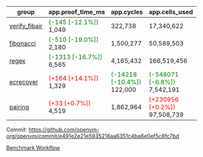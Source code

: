 | group | app.proof_time_ms | app.cycles | app.cells_used | leaf.proof_time_ms | leaf.cycles | leaf.cells_used |
| -- | -- | -- | -- | -- | -- | -- |
| [verify_fibair](https://github.com/openvm-org/openvm/blob/benchmark-results/benchmarks-pr/1751/verify_fibair-e491e2e21e5935216aa6351c4ba6e0ef5c8fc7bd.md) |<span style='color: green'>(-145 [-12.1%])</span> 1,049 |  322,738 |  17,340,622 |- | - | - |
| [fibonacci](https://github.com/openvm-org/openvm/blob/benchmark-results/benchmarks-pr/1751/fibonacci-e491e2e21e5935216aa6351c4ba6e0ef5c8fc7bd.md) |<span style='color: green'>(-510 [-19.0%])</span> 2,180 |  1,500,277 |  50,589,503 |- | - | - |
| [regex](https://github.com/openvm-org/openvm/blob/benchmark-results/benchmarks-pr/1751/regex-e491e2e21e5935216aa6351c4ba6e0ef5c8fc7bd.md) |<span style='color: green'>(-1313 [-16.7%])</span> 6,565 |  4,165,432 |  166,519,456 |- | - | - |
| [ecrecover](https://github.com/openvm-org/openvm/blob/benchmark-results/benchmarks-pr/1751/ecrecover-e491e2e21e5935216aa6351c4ba6e0ef5c8fc7bd.md) |<span style='color: red'>(+164 [+14.1%])</span> 1,329 | <span style='color: green'>(-14218 [-10.4%])</span> 122,000 | <span style='color: green'>(-548071 [-6.8%])</span> 7,542,191 |- | - | - |
| [pairing](https://github.com/openvm-org/openvm/blob/benchmark-results/benchmarks-pr/1751/pairing-e491e2e21e5935216aa6351c4ba6e0ef5c8fc7bd.md) |<span style='color: red'>(+33 [+0.7%])</span> 4,519 |  1,862,964 | <span style='color: red'>(+230956 [+0.2%])</span> 97,508,739 |- | - | - |


Commit: https://github.com/openvm-org/openvm/commit/e491e2e21e5935216aa6351c4ba6e0ef5c8fc7bd

[Benchmark Workflow](https://github.com/openvm-org/openvm/actions/runs/15720761654)
